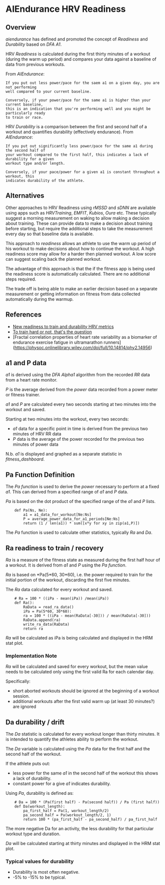 # AIEndurance HRV Readiness
## Overview 

*aiendurance* has defined and promoted the concept of *Readiness* and *Durability* based on *DFA A1*.

HRV *Readiness* is calculated during the first thirty minutes of a workout (during the warm up period) and compares
your data against a baseline of data from previous workouts. 

From *AIEndurance*:
```
If you put out less power/pace for the saem a1 on a given day, you are not performing 
well compared to your current baseline.

Conversely, if your power/pace for the same a1 is higher than your current baseline, 
this is an indication that you're performing well and you might be particularly ready 
to train or race.
```

HRV *Durability* is a comparison between the first and second half of a workout and quantifies durability (effectively endurance).
From *AIEndurance*:
```
If you put out significantly less power/pace for the same a1 during the second half of 
your workout compared to the first half, this indicates a lack of durability for a given 
workout type and/or length.

Conversely, if your pace/power for a given a1 is constant throughout a workout, this 
indicates durability of the athlete.
```

## Alternatives

Other approaches to HRV Readiness using *rMSSD* and *sDNN* are available using apps such as *HRVTraining*, *EMFIT*, *Kubios*, *Oura* etc.
These typically suggest a morning measurement on waking to allow making a decision about training. These can provide data to make a
decision about training before starting, but require the additional steps to take the measurement every day so that baseline data is 
available.

This approach to *readiness* allows an athlete to use the warm up period of his workout to make decisions about how to continue the workout. 
A high readiness score may allow for a harder then planned workout. A low score can suggest scaling back the planned workout. 

The advantage of this approach is that the if the fitness app is being used the readiness score is automatically calculated. There are no
additional steps required. 

The trade off is being able to make an earlier decision based on a separate measurement or getting information on fitness
from data collected automatically during the warmup.


## References
- [New readiness to train and durability HRV metrics](https://aiendurance.com/blog/readiness-to-train-and-durability-hrv-metrics)
- [To train hard or not, that's the question ](http://www.muscleoxygentraining.com/2021/08/to-train-hard-or-not-thats-question.html)
- [Fractal correlation properties of heart rate variability as a biomarker of endurance exercise fatigue in ultramarathon runners]
(https://physoc.onlinelibrary.wiley.com/doi/full/10.14814/phy2.14956)


## a1 and P data

*a1* is derived using the *DFA Alpha1* algorithm from the recorded *RR* data from a heart rate monitor.

*P* is the average derived from the *power* data recorded from a power meter or fitness trainer.

*a1* and *P* are calculated every two seconds starting at two minutes into the workout and saved.

Starting at two minutes into the workout, every two seconds:
- *a1* data for a specific point in time is derived from the previous two minutes of HRV RR data 
- *P* data is the average of the power recorded for the previous two minutes of power data

N.b.  *a1* is displayed and graphed as a separate statistic in *fitness_dashboard*.


## Pa Function Definition

The *Pa function* is used to derive the *power* necessary to perform at a fixed *a1*. This can derived from a specified range of *a1* and *P* data. 

*Pa* is based on the dot product of the specified range of the *a1* and *P* lists.

```
    def Pa(Ns, Ne):
        a1 = a1_data_for_workout[Ne:Ns]
        P = average_power_data_for_a1_periods[Ne:Ns]
        return (1 / len(a1)) * sum([x*y for xy in zip(a1,P)])
```

The *Pa* function is used to calculate other statistics, typically *Ra* and *Da*.

## Ra readiness to train / recovery

*Ra* is a measure of the fitness state as measured during the first half hour of a workout. It is derived from *a1* and *P* using the *Pa function*. 

*Ra* is based on *Pa(5\*60, 30\*60), i.e. the power required to train for the initial portion of the workout, discarding the first five minutes. 

The *Ra* data calculated for every workout and saved. 

```
    # Ra = 100 * ((iPa - mean(iPa)) /mean(iPa))
    def Ra():
        RaData = read_ra_data()
        iPa = Pa(5*60, 30*60):
        ra = 100 * ((iPa - mean(RaData[-30])) / mean(RaData[-30]))
        RaData.append(ra)
        write_ra_data(RaData)
        return ra
```

*Ra* will be calculated as iPa is being calculated and displayed in the HRM stat plot.

### Implementation Note

*Ra* will be calculated and saved for every workout, but the mean value needs to be calculated only using the first valid Ra
for each calendar day. 

Specifically: 
- short aborted workouts should be ignored at the beginning of a workout session.
- additional workouts after the first valid warm up (at least 30 minutes?) are ignored


## Da durability / drift

The *Da* statistic is calculated for every workout longer than thirty minutes. It is intended to quantify the athletes ability to
perform the workout.

The *Da* variable is calculated using the *Pa* data for the first half and the second half of the workout. 

If the athlete puts out:
- less power for the same *a1* in the second half of the workout this shows a lack of durability. 
- constant power for a give *a1* indicates durability. 

Using *Pa*, durability is defined as:

```
    # Da = 100 * (Pa(first half) - Pa(second half)) / Pa (first half))
    def Da(workout_length):
        pa_first_half = Pa(1, workout_length/2)
        pa_second_half = Pa(workout_length/2, 1)
        return 100 * (pa_first_half - pa_second_half) / pa_first_half
```

The more negative Da for an activity, the less durability for that particular workout type and duration.

*Da* will be calculated starting at thirty minutes and displayed in the HRM stat plot. 

### Typical values for durability

- Durability is most often negative. 
- -5% to -15% to be typical. 




